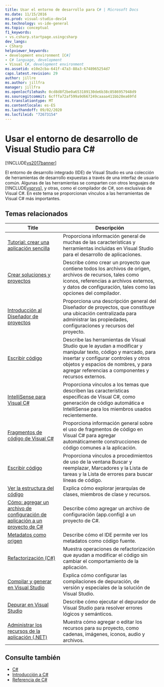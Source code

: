 ```yaml
---
title: Usar el entorno de desarrollo para C# | Microsoft Docs
ms.date: 11/15/2016
ms.prod: visual-studio-dev14
ms.technology: vs-ide-general
ms.topic: conceptual
f1_keywords:
- vs.csharp.startpage.usingcsharp
dev_langs:
- CSharp
helpviewer_keywords:
- development environment [C#]
- C# language, development
- Visual C#, development environment
ms.assetid: e10e2cba-641f-47a3-88a3-6748965254d7
caps.latest.revision: 29
author: jillre
ms.author: jillfra
manager: jillfra
ms.openlocfilehash: 0cd8d8f2be0a653189130de6b38c8586957948d9
ms.sourcegitcommit: 6cfffa72af599a9d667249caaaa411bb28ea69fd
ms.translationtype: MT
ms.contentlocale: es-ES
ms.lasthandoff: 09/02/2020
ms.locfileid: "72673154"
---
```

# <a name="using-the-visual-studio-development-environment-for-c"></a>Usar el entorno de desarrollo de Visual Studio para C\#

[!INCLUDE[vs2017banner](../includes/vs2017banner.md)]

El entorno de desarrollo integrado (IDE) de Visual Studio es una colección de herramientas de desarrollo expuestas a través de una interfaz de usuario común. Algunas de las herramientas se comparten con otros lenguajes de [!INCLUDE[vsprvs](../includes/vsprvs-md.md)], y otras, como el compilador de C#, son exclusivas de Visual C#. En este tema se proporcionan vínculos a las herramientas de Visual C# más importantes.

## <a name="related-topics"></a>Temas relacionados

|Title|Descripción|
|-----------|-----------------|
|[Tutorial: crear una aplicación sencilla](../ide/walkthrough-create-a-simple-application-with-visual-csharp-or-visual-basic.md)|Proporciona información general de muchas de las características y herramientas incluidas en Visual Studio para el desarrollo de aplicaciones.|
|[Crear soluciones y proyectos](../ide/creating-solutions-and-projects.md)|Describe cómo crear un proyecto que contiene todos los archivos de origen, archivos de recursos, tales como iconos, referencias a archivos externos, y datos de configuración, tales como las opciones del compilador.|
|[Introducción al Diseñador de proyectos](https://msdn.microsoft.com/898dd854-c98d-430c-ba1b-a913ce3c73d7)|Proporciona una descripción general del Diseñador de proyectos, que constituye una ubicación centralizada para administrar las propiedades, configuraciones y recursos del proyecto.|
|[Escribir código](../ide/writing-code-in-the-code-and-text-editor.md)|Describe las herramientas de Visual Studio que le ayudan a modificar y manipular texto, código y marcado, para insertar y configurar controles y otros objetos y espacios de nombres, y para agregar referencias a componentes y recursos externos.|
|[IntelliSense para Visual C#](../ide/visual-csharp-intellisense.md)|Proporciona vínculos a los temas que describen las características específicas de Visual C#, como generación de código automática e IntelliSense para los miembros usados recientemente.|
|[Fragmentos de código de Visual C#](../ide/visual-csharp-code-snippets.md)|Proporciona información general sobre el uso de fragmentos de código en Visual C# para agregar automáticamente construcciones de código comunes a la aplicación.|
|[Escribir código](../ide/writing-code-in-the-code-and-text-editor.md)|Proporciona vínculos a procedimientos de uso de la ventana Buscar y reemplazar, Marcadores y la Lista de tareas y la Lista de errores para buscar líneas de código.|
|[Ver la estructura del código](../ide/viewing-the-structure-of-code.md)|Explica cómo explorar jerarquías de clases, miembros de clase y recursos.|
|[Cómo: agregar un archivo de configuración de aplicación a un proyecto de C#](../csharp-ide/how-to-add-an-application-configuration-file-to-a-csharp-project.md)|Describe cómo agregar un archivo de configuración (app.config) a un proyecto de C#.|
|[Metadatos como origen](../csharp-ide/metadata-as-source.md)|Describe cómo el IDE permite ver los metadatos como código fuente.|
|[Refactorización (C#)](../csharp-ide/refactoring-csharp.md)|Muestra operaciones de refactorización que ayudan a modificar el código sin cambiar el comportamiento de la aplicación.|
|[Compilar y generar en Visual Studio](../ide/compiling-and-building-in-visual-studio.md)|Explica cómo configurar las compilaciones de depuración, de versión y especiales de la solución de Visual Studio.|
|[Depurar en Visual Studio](../debugger/debugging-in-visual-studio.md)|Describe cómo ejecutar el depurador de Visual Studio para resolver errores lógicos y semánticos.|
|[Administrar los recursos de la aplicación (.NET)](../ide/managing-application-resources-dotnet.md)|Muestra cómo agregar o editar los recursos para su proyecto, como cadenas, imágenes, iconos, audio y archivos.|

## <a name="see-also"></a>Consulte también

- [C#](https://msdn.microsoft.com/library/7f4f8103-7068-4f1d-92c7-3c4519b6edbc)
- [Introducción a C#](https://msdn.microsoft.com/library/d6ec050f-3956-4737-8030-a4fa3521d29f)
- [Referencia de C#](https://msdn.microsoft.com/library/06de3167-c16c-4e1a-b3c5-c27841d4569a)